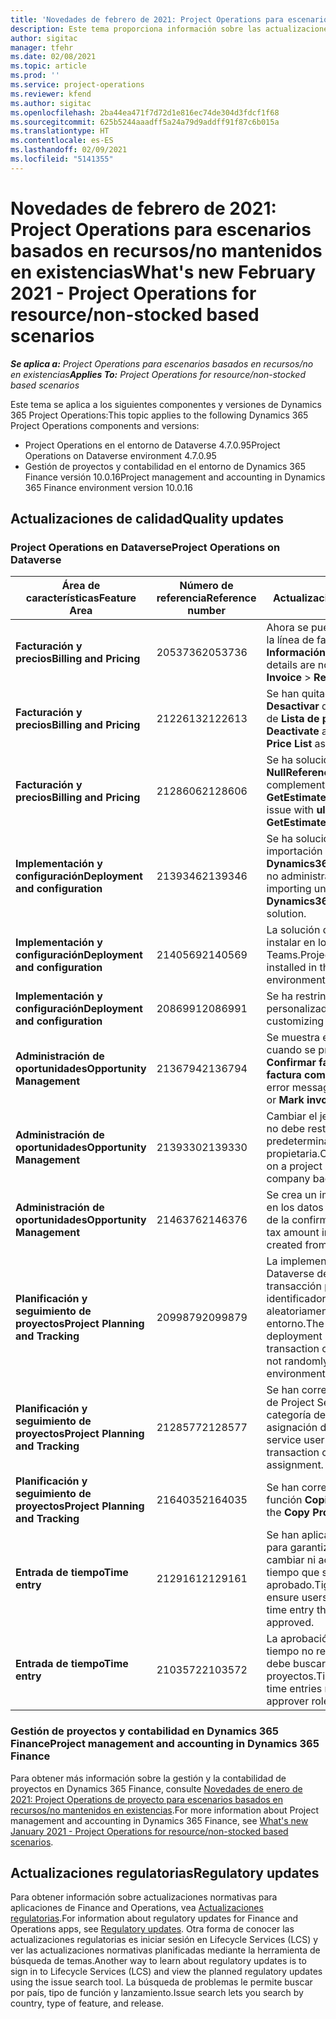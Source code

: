 ```yaml
---
title: 'Novedades de febrero de 2021: Project Operations para escenarios basados en recursos/no mantenidos en existencias'
description: Este tema proporciona información sobre las actualizaciones de calidad disponibles en la versión de febrero de 2021 de Project Operations para escenarios basados en recursos/no mantenidos en existencias.
author: sigitac
manager: tfehr
ms.date: 02/08/2021
ms.topic: article
ms.prod: ''
ms.service: project-operations
ms.reviewer: kfend
ms.author: sigitac
ms.openlocfilehash: 2ba44ea471f7d72d1e816ec74de304d3fdcf1f68
ms.sourcegitcommit: 625b5244aaadff5a24a79d9addff91f87c6b015a
ms.translationtype: HT
ms.contentlocale: es-ES
ms.lasthandoff: 02/09/2021
ms.locfileid: "5141355"
---
```

# <a name="whats-new-february-2021---project-operations-for-resourcenon-stocked-based-scenarios"></a><span data-ttu-id="17ca2-103">Novedades de febrero de 2021: Project Operations para escenarios basados en recursos/no mantenidos en existencias</span><span class="sxs-lookup"><span data-stu-id="17ca2-103">What's new February 2021 - Project Operations for resource/non-stocked based scenarios</span></span>

<span data-ttu-id="17ca2-104">_**Se aplica a:** Project Operations para escenarios basados en recursos/no en existencias_</span><span class="sxs-lookup"><span data-stu-id="17ca2-104">_**Applies To:** Project Operations for resource/non-stocked based scenarios_</span></span>

<span data-ttu-id="17ca2-105">Este tema se aplica a los siguientes componentes y versiones de Dynamics 365 Project Operations:</span><span class="sxs-lookup"><span data-stu-id="17ca2-105">This topic applies to the following Dynamics 365 Project Operations components and versions:</span></span>

- <span data-ttu-id="17ca2-106">Project Operations en el entorno de Dataverse 4.7.0.95</span><span class="sxs-lookup"><span data-stu-id="17ca2-106">Project Operations on Dataverse environment 4.7.0.95</span></span>
- <span data-ttu-id="17ca2-107">Gestión de proyectos y contabilidad en el entorno de Dynamics 365 Finance versión 10.0.16</span><span class="sxs-lookup"><span data-stu-id="17ca2-107">Project management and accounting in Dynamics 365 Finance environment version 10.0.16</span></span> 

## <a name="quality-updates"></a><span data-ttu-id="17ca2-108">Actualizaciones de calidad</span><span class="sxs-lookup"><span data-stu-id="17ca2-108">Quality updates</span></span>

### <a name="project-operations-on-dataverse"></a><span data-ttu-id="17ca2-109">Project Operations en Dataverse</span><span class="sxs-lookup"><span data-stu-id="17ca2-109">Project Operations on Dataverse</span></span>

| <span data-ttu-id="17ca2-110">**Área de características**</span><span class="sxs-lookup"><span data-stu-id="17ca2-110">**Feature Area**</span></span> | <span data-ttu-id="17ca2-111">**Número de referencia**</span><span class="sxs-lookup"><span data-stu-id="17ca2-111">**Reference number**</span></span> | <span data-ttu-id="17ca2-112">**Actualización de calidad**</span><span class="sxs-lookup"><span data-stu-id="17ca2-112">**Quality update**</span></span> |
| --- | --- | --- |
| <span data-ttu-id="17ca2-113">**Facturación y precios**</span><span class="sxs-lookup"><span data-stu-id="17ca2-113">**Billing and Pricing**</span></span> | <span data-ttu-id="17ca2-114">2053736</span><span class="sxs-lookup"><span data-stu-id="17ca2-114">2053736</span></span> | <span data-ttu-id="17ca2-115">Ahora se puede acceder a los detalles de la línea de factura a través de **Factura** > **Información relacionada**.</span><span class="sxs-lookup"><span data-stu-id="17ca2-115">Invoice line details are now accessible by going to **Invoice** > **Related information**.</span></span> |
| <span data-ttu-id="17ca2-116">**Facturación y precios**</span><span class="sxs-lookup"><span data-stu-id="17ca2-116">**Billing and Pricing**</span></span> | <span data-ttu-id="17ca2-117">2122613</span><span class="sxs-lookup"><span data-stu-id="17ca2-117">2122613</span></span> | <span data-ttu-id="17ca2-118">Se han quitado las acciones **Activar** y **Desactivar** de las entidades de asociación de **Lista de precios**.</span><span class="sxs-lookup"><span data-stu-id="17ca2-118">The **Activate** and **Deactivate** actions were removed from the **Price List** association entities.</span></span> |
| <span data-ttu-id="17ca2-119">**Facturación y precios**</span><span class="sxs-lookup"><span data-stu-id="17ca2-119">**Billing and Pricing**</span></span> | <span data-ttu-id="17ca2-120">2128606</span><span class="sxs-lookup"><span data-stu-id="17ca2-120">2128606</span></span> | <span data-ttu-id="17ca2-121">Se ha solucionado el problema de **NullReferenceException** en el complemento **GetEstimatesForProject**.</span><span class="sxs-lookup"><span data-stu-id="17ca2-121">Resolved the issue with **ullReferenceException** in the **GetEstimatesForProject** plug-in.</span></span> |
| <span data-ttu-id="17ca2-122">**Implementación y configuración**</span><span class="sxs-lookup"><span data-stu-id="17ca2-122">**Deployment and configuration**</span></span> | <span data-ttu-id="17ca2-123">2139346</span><span class="sxs-lookup"><span data-stu-id="17ca2-123">2139346</span></span> | <span data-ttu-id="17ca2-124">Se ha solucionado el problema de importación de la solución **Dynamics365ProjectOperationsDualWrite** no administrada.</span><span class="sxs-lookup"><span data-stu-id="17ca2-124">Resolved the issue with importing unmanaged **Dynamics365ProjectOperationsDualWrite** solution.</span></span> |
| <span data-ttu-id="17ca2-125">**Implementación y configuración**</span><span class="sxs-lookup"><span data-stu-id="17ca2-125">**Deployment and configuration**</span></span> | <span data-ttu-id="17ca2-126">2140569</span><span class="sxs-lookup"><span data-stu-id="17ca2-126">2140569</span></span> | <span data-ttu-id="17ca2-127">La solución del proyecto no se debe instalar en los entornos de Dataverse Teams.</span><span class="sxs-lookup"><span data-stu-id="17ca2-127">Project solution must not be installed in the Dataverse Teams environments.</span></span> |
| <span data-ttu-id="17ca2-128">**Implementación y configuración**</span><span class="sxs-lookup"><span data-stu-id="17ca2-128">**Deployment and configuration**</span></span> | <span data-ttu-id="17ca2-129">2086991</span><span class="sxs-lookup"><span data-stu-id="17ca2-129">2086991</span></span> | <span data-ttu-id="17ca2-130">Se ha restringido la localización personalizada de recursos web.</span><span class="sxs-lookup"><span data-stu-id="17ca2-130">Restricted customizing localization of web resources.</span></span> |
| <span data-ttu-id="17ca2-131">**Administración de oportunidades**</span><span class="sxs-lookup"><span data-stu-id="17ca2-131">**Opportunity Management**</span></span> | <span data-ttu-id="17ca2-132">2136794</span><span class="sxs-lookup"><span data-stu-id="17ca2-132">2136794</span></span> | <span data-ttu-id="17ca2-133">Se muestra el mensaje de error correcto cuando se produce un error del proceso **Confirmar factura** o el proceso **Marcar factura como pagada**.</span><span class="sxs-lookup"><span data-stu-id="17ca2-133">Display the correct error message when the **Confirm invoice** or **Mark invoice as paid** processes fail.</span></span> |
| <span data-ttu-id="17ca2-134">**Administración de oportunidades**</span><span class="sxs-lookup"><span data-stu-id="17ca2-134">**Opportunity Management**</span></span> | <span data-ttu-id="17ca2-135">2139330</span><span class="sxs-lookup"><span data-stu-id="17ca2-135">2139330</span></span> | <span data-ttu-id="17ca2-136">Cambiar el jefe de proyecto en un proyecto no debe restablecer el valor predeterminado de la empresa propietaria.</span><span class="sxs-lookup"><span data-stu-id="17ca2-136">Changing the Project manager on a project must not reset the owning company back to the default value.</span></span> |
| <span data-ttu-id="17ca2-137">**Administración de oportunidades**</span><span class="sxs-lookup"><span data-stu-id="17ca2-137">**Opportunity Management**</span></span> | <span data-ttu-id="17ca2-138">2146376</span><span class="sxs-lookup"><span data-stu-id="17ca2-138">2146376</span></span> | <span data-ttu-id="17ca2-139">Se crea un importe de impuestos corregido en los datos reales no imputables a partir de la confirmación de la factura.</span><span class="sxs-lookup"><span data-stu-id="17ca2-139">Corrected tax amount in a non-chargeable actual is created from invoice confirmation.</span></span> |
| <span data-ttu-id="17ca2-140">**Planificación y seguimiento de proyectos**</span><span class="sxs-lookup"><span data-stu-id="17ca2-140">**Project Planning and Tracking**</span></span> | <span data-ttu-id="17ca2-141">2099879</span><span class="sxs-lookup"><span data-stu-id="17ca2-141">2099879</span></span> | <span data-ttu-id="17ca2-142">La implementación del entorno de Dataverse debe crear una categoría de transacción predeterminada con un identificador estático y no generar aleatoriamente un identificador por entorno.</span><span class="sxs-lookup"><span data-stu-id="17ca2-142">The Dataverse environment deployment must create a default transaction category with a static ID and not randomly generate one per environment.</span></span> |
| <span data-ttu-id="17ca2-143">**Planificación y seguimiento de proyectos**</span><span class="sxs-lookup"><span data-stu-id="17ca2-143">**Project Planning and Tracking**</span></span> | <span data-ttu-id="17ca2-144">2128577</span><span class="sxs-lookup"><span data-stu-id="17ca2-144">2128577</span></span> | <span data-ttu-id="17ca2-145">Se han corregido los privilegios de usuario de Project Service para actualizar la categoría de transacciones en una asignación de recursos.</span><span class="sxs-lookup"><span data-stu-id="17ca2-145">Fixed the Project service user privileges to update the transaction category on a resource assignment.</span></span> |
| <span data-ttu-id="17ca2-146">**Planificación y seguimiento de proyectos**</span><span class="sxs-lookup"><span data-stu-id="17ca2-146">**Project Planning and Tracking**</span></span> | <span data-ttu-id="17ca2-147">2164035</span><span class="sxs-lookup"><span data-stu-id="17ca2-147">2164035</span></span> | <span data-ttu-id="17ca2-148">Se han corregido los problemas de la función **Copiar proyecto**.</span><span class="sxs-lookup"><span data-stu-id="17ca2-148">Fixed issues with the **Copy Project** function.</span></span> |
| <span data-ttu-id="17ca2-149">**Entrada de tiempo**</span><span class="sxs-lookup"><span data-stu-id="17ca2-149">**Time entry**</span></span> | <span data-ttu-id="17ca2-150">2129161</span><span class="sxs-lookup"><span data-stu-id="17ca2-150">2129161</span></span> | <span data-ttu-id="17ca2-151">Se han aplicado restricciones más estrictas para garantizar que los usuarios no puedan cambiar ni actualizar una entrada de tiempo que se ha enviado o aprobado.</span><span class="sxs-lookup"><span data-stu-id="17ca2-151">Tighter restrictions are applied to ensure users can't change and update a time entry that has been submitted or approved.</span></span> |
| <span data-ttu-id="17ca2-152">**Entrada de tiempo**</span><span class="sxs-lookup"><span data-stu-id="17ca2-152">**Time entry**</span></span> | <span data-ttu-id="17ca2-153">2103572</span><span class="sxs-lookup"><span data-stu-id="17ca2-153">2103572</span></span> | <span data-ttu-id="17ca2-154">La aprobación de tiempo para entradas de tiempo no relacionadas con proyectos no debe buscar el rol de aprobador de proyectos.</span><span class="sxs-lookup"><span data-stu-id="17ca2-154">Time approval for non-project time entries must not be looking for project approver role.</span></span> |

### <a name="project-management-and-accounting-in-dynamics-365-finance"></a><span data-ttu-id="17ca2-155">Gestión de proyectos y contabilidad en Dynamics 365 Finance</span><span class="sxs-lookup"><span data-stu-id="17ca2-155">Project management and accounting in Dynamics 365 Finance</span></span> 

<span data-ttu-id="17ca2-156">Para obtener más información sobre la gestión y la contabilidad de proyectos en Dynamics 365 Finance, consulte [Novedades de enero de 2021: Project Operations de proyecto para escenarios basados en recursos/no mantenidos en existencias](whats-new-jan-2021-resource-based.md).</span><span class="sxs-lookup"><span data-stu-id="17ca2-156">For more information about Project management and accounting in Dynamics 365 Finance, see [What's new January 2021 - Project Operations for resource/non-stocked based scenarios](whats-new-jan-2021-resource-based.md).</span></span>


## <a name="regulatory-updates"></a><span data-ttu-id="17ca2-157">Actualizaciones regulatorias</span><span class="sxs-lookup"><span data-stu-id="17ca2-157">Regulatory updates</span></span>

<span data-ttu-id="17ca2-158">Para obtener información sobre actualizaciones normativas para aplicaciones de Finance and Operations, vea [Actualizaciones regulatorias](https://docs.microsoft.com/dynamics365/finance/localizations/regulatory-updates).</span><span class="sxs-lookup"><span data-stu-id="17ca2-158">For information about regulatory updates for Finance and Operations apps, see [Regulatory updates](https://docs.microsoft.com/dynamics365/finance/localizations/regulatory-updates).</span></span> <span data-ttu-id="17ca2-159">Otra forma de conocer las actualizaciones regulatorias es iniciar sesión en Lifecycle Services (LCS) y ver las actualizaciones normativas planificadas mediante la herramienta de búsqueda de temas.</span><span class="sxs-lookup"><span data-stu-id="17ca2-159">Another way to learn about regulatory updates is to sign in to Lifecycle Services (LCS) and view the planned regulatory updates using the issue search tool.</span></span> <span data-ttu-id="17ca2-160">La búsqueda de problemas le permite buscar por país, tipo de función y lanzamiento.</span><span class="sxs-lookup"><span data-stu-id="17ca2-160">Issue search lets you search by country, type of feature, and release.</span></span>
